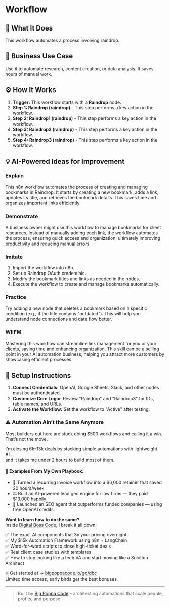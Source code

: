 # Workflow

## 🚀 What It Does
This workflow automates a process involving raindrop.

## 💼 Business Use Case
Use it to automate research, content creation, or data analysis. It saves hours of manual work.

## ⚙️ How It Works
1.  **Trigger:** This workflow starts with a **Raindrop** node.
2. **Step 1: Raindrop (raindrop)** - This step performs a key action in the workflow.
3. **Step 2: Raindrop1 (raindrop)** - This step performs a key action in the workflow.
4. **Step 3: Raindrop2 (raindrop)** - This step performs a key action in the workflow.
5. **Step 4: Raindrop3 (raindrop)** - This step performs a key action in the workflow.

## 💡 AI-Powered Ideas for Improvement
### Explain
This n8n workflow automates the process of creating and managing bookmarks in Raindrop. It starts by creating a new bookmark, adds a link, updates its title, and retrieves the bookmark details. This saves time and organizes important links efficiently.

### Demonstrate
A business owner might use this workflow to manage bookmarks for client resources. Instead of manually adding each link, the workflow automates the process, ensuring quick access and organization, ultimately improving productivity and reducing manual errors.

### Imitate
1. Import the workflow into n8n.
2. Set up Raindrop OAuth credentials.
3. Modify the bookmark titles and links as needed in the nodes.
4. Execute the workflow to create and manage bookmarks automatically.

### Practice
Try adding a new node that deletes a bookmark based on a specific condition (e.g., if the title contains "outdated"). This will help you understand node connections and data flow better.

### WIIFM
Mastering this workflow can streamline link management for you or your clients, saving time and enhancing organization. This skill can be a selling point in your AI automation business, helping you attract more customers by showcasing efficient processes.

## 🔧 Setup Instructions
1. **Connect Credentials:** OpenAI, Google Sheets, Slack, and other nodes must be authenticated.
2. **Customize Core Logic:** Review "Raindrop" and "Raindrop3" for IDs, table names, and URLs.
3. **Activate the Workflow:** Set the workflow to "Active" after testing.

### ⚠️ Automation Ain’t the Same Anymore

Most builders out here are stuck doing $500 workflows and calling it a win.  
That’s not the move.  

I'm closing $6k–$13k deals by stacking simple automations with lightweight AI...  
and it takes me under 2 hours to build most of them.

#### 🧠 Examples From My Own Playbook:
- 🔁 Turned a recurring invoice workflow into a $6,000 retainer that saved 20 hours/week  
- ⚖️ Built an AI-powered lead gen engine for law firms — they paid $13,000 happily  
- 🚀 Launched an SEO agent that outperforms funded companies — using free OpenAI credits  

**Want to learn how to do the same?**  
Inside [Digital Boss Code](https://bigpoppacode.io/go/dbc), I break it all down:

✅ The exact AI components that 3x your pricing overnight  
✅ My $15k Automation Framework using n8n + LangChain  
✅ Word-for-word scripts to close high-ticket deals  
✅ Real client case studies with templates  
✅ How to stop looking like a tech VA and start moving like a Solution Architect  

🔥 Get started at → [bigpoppacode.io/go/dbc](https://bigpoppacode.io/go/dbc)  
Limited time access, early birds get the best bonuses.

---
> Built by [Big Poppa Code](https://bigpoppacode.io) – architecting automations that scale people, profits, and purpose.
